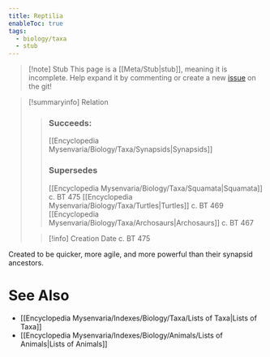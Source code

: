 ```yaml
---
title: Reptilia
enableToc: true
tags:
  - biology/taxa
  - stub
---
```


> [!note] Stub
> This page is a [[Meta/Stub|stub]], meaning it is incomplete. Help expand it by commenting or create a new [issue](https://github.com/RagtimeGal/quartz--encyclopedia-mysenvaria/issues/new/choose) on the git!


> [!summary[](Meta/Stubs.md)info] Relation
> > ### Succeeds:
> > [[Encyclopedia Mysenvaria/Biology/Taxa/Synapsids|Synapsids]]
> > ### Supersedes 
> > [[Encyclopedia Mysenvaria/Biology/Taxa/Squamata|Squamata]] c. BT 475
> > [[Encyclopedia Mysenvaria/Biology/Taxa/Turtles|Turtles]] c. BT 469
> > [[Encyclopedia Mysenvaria/Biology/Taxa/Archosaurs|Archosaurs]] c. BT 467
>
> > [!info] Creation Date
> > c. BT 475

Created to be quicker, more agile, and more powerful than their synapsid ancestors.

# See Also
- [[Encyclopedia Mysenvaria/Indexes/Biology/Taxa/Lists of Taxa|Lists of Taxa]]
- [[Encyclopedia Mysenvaria/Indexes/Biology/Animals/Lists of Animals|Lists of Animals]]
